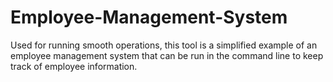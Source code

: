 # Employee-Management-System
Used for running smooth operations, this tool is a simplified example of an employee management system that can be run in the command line to keep track of employee information. 
